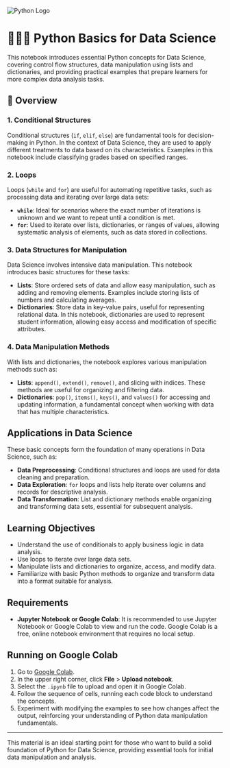 ![Python Logo](https://img.icons8.com/?size=512&id=13441&format=png)

# 👨🏽‍🏫 Python Basics for Data Science

This notebook introduces essential Python concepts for Data Science, covering control flow structures, data manipulation using lists and dictionaries, and providing practical examples that prepare learners for more complex data analysis tasks.

## 📜 Overview

### 1. Conditional Structures
Conditional structures (`if`, `elif`, `else`) are fundamental tools for decision-making in Python. In the context of Data Science, they are used to apply different treatments to data based on its characteristics. Examples in this notebook include classifying grades based on specified ranges.

### 2. Loops
Loops (`while` and `for`) are useful for automating repetitive tasks, such as processing data and iterating over large data sets:
- **`while`**: Ideal for scenarios where the exact number of iterations is unknown and we want to repeat until a condition is met.
- **`for`**: Used to iterate over lists, dictionaries, or ranges of values, allowing systematic analysis of elements, such as data stored in collections.

### 3. Data Structures for Manipulation
Data Science involves intensive data manipulation. This notebook introduces basic structures for these tasks:
- **Lists**: Store ordered sets of data and allow easy manipulation, such as adding and removing elements. Examples include storing lists of numbers and calculating averages.
- **Dictionaries**: Store data in key-value pairs, useful for representing relational data. In this notebook, dictionaries are used to represent student information, allowing easy access and modification of specific attributes.

### 4. Data Manipulation Methods
With lists and dictionaries, the notebook explores various manipulation methods such as:
- **Lists**: `append()`, `extend()`, `remove()`, and slicing with indices. These methods are useful for organizing and filtering data.
- **Dictionaries**: `pop()`, `items()`, `keys()`, and `values()` for accessing and updating information, a fundamental concept when working with data that has multiple characteristics.

## Applications in Data Science

These basic concepts form the foundation of many operations in Data Science, such as:
- **Data Preprocessing**: Conditional structures and loops are used for data cleaning and preparation.
- **Data Exploration**: `for` loops and lists help iterate over columns and records for descriptive analysis.
- **Data Transformation**: List and dictionary methods enable organizing and transforming data sets, essential for subsequent analysis.

## Learning Objectives

- Understand the use of conditionals to apply business logic in data analysis.
- Use loops to iterate over large data sets.
- Manipulate lists and dictionaries to organize, access, and modify data.
- Familiarize with basic Python methods to organize and transform data into a format suitable for analysis.

## Requirements

- **Jupyter Notebook or Google Colab**: It is recommended to use Jupyter Notebook or Google Colab to view and run the code. Google Colab is a free, online notebook environment that requires no local setup.

## Running on Google Colab

1. Go to [Google Colab](https://colab.research.google.com).
2. In the upper right corner, click **File** > **Upload notebook**.
3. Select the `.ipynb` file to upload and open it in Google Colab.
4. Follow the sequence of cells, running each code block to understand the concepts.
5. Experiment with modifying the examples to see how changes affect the output, reinforcing your understanding of Python data manipulation fundamentals.

---

This material is an ideal starting point for those who want to build a solid foundation of Python for Data Science, providing essential tools for initial data manipulation and analysis.
